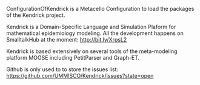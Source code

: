 ConfigurationOfKendrick is a Metacello Configuration to load the packages of the Kendrick project.

Kendrick is a Domain-Specific Language and Simulation Plaform for mathematical epidemiology modeling. All the development happens on SmalltalkHub at the moment: http://bit.ly/XrpsL2

Kendrick is based extensively on several tools of the meta-modeling platform MOOSE including PetitParser and Graph-ET.

Github is only used to to store the issues list: https://github.com/UMMISCO/Kendrick/issues?state=open